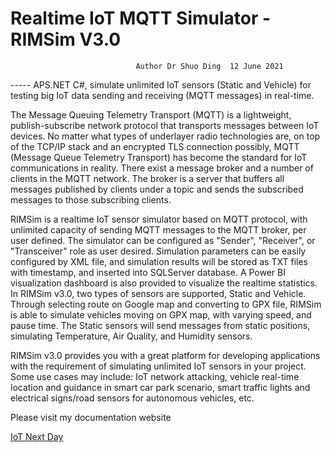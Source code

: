 # Realtime IoT MQTT Simulator - RIMSim V3.0  
                                Author Dr Shuo Ding  12 June 2021
                                
----- APS.NET C#, simulate unlimited IoT sensors (Static and Vehicle) for testing big IoT data sending and receiving (MQTT messages) in real-time.

The Message Queuing Telemetry Transport (MQTT) is a lightweight, publish-subscribe network protocol that transports messages between IoT devices. No matter what types of underlayer radio technologies are, on top of the TCP/IP stack and an encrypted TLS connection possibly, MQTT (Message Queue Telemetry Transport) has become the standard for IoT communications in reality. There exist a message broker and a number of clients in the MQTT network. The broker is a server that buffers all messages published by clients under a topic and sends the subscribed messages to those subscribing clients.  

RIMSim is a realtime IoT sensor simulator based on MQTT protocol, with unlimited capacity of sending MQTT messages to the MQTT broker, per user defined. The simulator can be configured as "Sender", "Receiver", or "Transceiver" role as user desired. Simulation parameters can be easily configured by XML file, and simulation results will be stored as TXT files with timestamp, and inserted into SQLServer database. A Power BI visualization dashboard is also provided to visualize the realtime statistics. In RIMSim v3.0, two types of sensors are supported, Static and Vehicle. Through selecting route on Google map and converting to GPX file, RIMSim is able to simulate vehicles moving on GPX map, with varying speed, and pause time. The Static sensors will send messages from static positions, simulating Temperature, Air Quality, and Humidity sensors. 

RIMSim v3.0 provides you with a great platform for developing applications with the requirement of simulating unlimited IoT sensors in your project. Some use cases may include: IoT network attacking, vehicle real-time location and guidance in smart car park scenario, smart traffic lights and electrical signs/road sensors for autonomous vehicles, etc.

Please visit my documentation website

 <a href="https://iotnextday.com/index.php/rimsim-blog">IoT Next Day</a>
